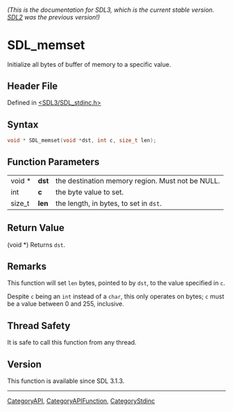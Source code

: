 ###### (This is the documentation for SDL3, which is the current stable version. [SDL2](https://wiki.libsdl.org/SDL2/) was the previous version!)
# SDL_memset

Initialize all bytes of buffer of memory to a specific value.

## Header File

Defined in [<SDL3/SDL_stdinc.h>](https://github.com/libsdl-org/SDL/blob/main/include/SDL3/SDL_stdinc.h)

## Syntax

```c
void * SDL_memset(void *dst, int c, size_t len);
```

## Function Parameters

|        |         |                                                  |
| ------ | ------- | ------------------------------------------------ |
| void * | **dst** | the destination memory region. Must not be NULL. |
| int    | **c**   | the byte value to set.                           |
| size_t | **len** | the length, in bytes, to set in `dst`.           |

## Return Value

(void *) Returns `dst`.

## Remarks

This function will set `len` bytes, pointed to by `dst`, to the value
specified in `c`.

Despite `c` being an `int` instead of a `char`, this only operates on
bytes; `c` must be a value between 0 and 255, inclusive.

## Thread Safety

It is safe to call this function from any thread.

## Version

This function is available since SDL 3.1.3.

----
[CategoryAPI](CategoryAPI), [CategoryAPIFunction](CategoryAPIFunction), [CategoryStdinc](CategoryStdinc)

